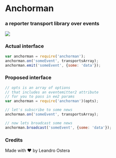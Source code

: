 # Anchorman
### a reporter transport library over events

![](https://si0.twimg.com/profile_images/1990249248/image.jpg)

### Actual interface
```js
var anchorman = require('anchorman');
anchorman.on('someEvent', transportsArray);
anchorman.emit('someEvent', {some: 'data'});
```

### Proposed interface
```js
// opts is an array of options
// that includes an eventemitter2 attribute
// for you to pass in ee2 params
var anchorman = require('anchorman')(opts);

// let's subscribe to some news
anchorman.on('someEvent', transportsArray);

// now lets broadcast some news
anchorman.broadcast('someEvent', {some: 'data'});
```

### Credits
Made with :heart: by Leandro Ostera
